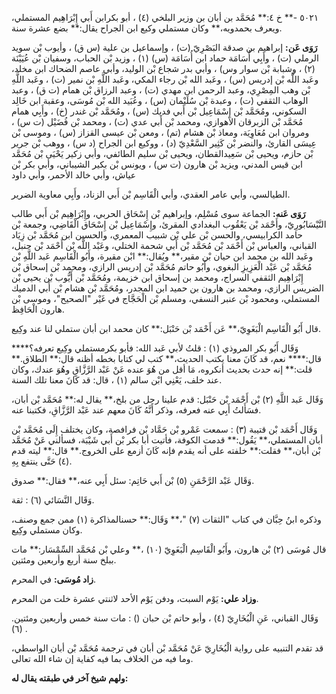 ٥٠٢١ -** خ ٤:** مُحَمَّد بن أبان بن وزير البلخي (٤) ، أبو بكرابن أَبي إِبْرَاهِيم المستملي، ويعرف بحمدويه،** وكان مستملي وكيع ابن الجراح يقال:** بضع عشرة سنة.

**رَوَى عَن:** إبراهيم بن صدقة البَصْرِيّ (ت) ، وإسماعيل بن علية (س ق) ، وأيوب بْن سويد الرملي (ت) ، وأَبِي أُسَامَة حماد ابن أُسَامَة (س) (١) ، وزيد بْن الحباب، وسفيان بْن عُيَيْنَة (٢) ، وشبابة بْن سوار وس) ، وأبي بدر شجاع بْن الوليد، وأبي عاصم الضحاك ابن مخلد، وعَبد اللَّه بْن إدريس (س) ، وعَبد الله بْن رجاء المكي، وعَبد اللَّهِ بْن نمير (ت) ، وعَبد اللَّهِ بْن وهب المِصْرِي، وعبد الرحمن ابن مهدي (ت) ، وعبد الرزاق بْن همام (ت ق) ، وعبد الوهاب الثقفي (ت) ، وعبدة بْن سُلَيْمان (س) ، وعُبَيد الله بْن مُوسَى، وعقبة ابن خَالِد السكوني، ومُحَمَّد بْن إِسْمَاعِيل بْن أَبي فديك (س) ، ومُحَمَّد بْن غندر (خ) ، وأَبِي همام مُحَمَّد بْن الزبرقان الأهوازي، ومحمد بْن أَبي عدي (ت) ، ومحمد بْن فُضَيْل (ت س) ، ومروان ابن مُعَاوِيَة، ومعاذ بْن هشام (تم) ، ومعن بْن عيسى القزاز (س) ، وموسى بْن عِيسَى القارئ، والنضر بْن كَثِير السَّعْدِيّ (د) ، ووكيع ابن الجراح (د س) ، ووهب بْن جرير بْن حازم، ويحيى بْن سَعِيدالقطان، ويحيى بْن سليم الطائفي، وأبي زكير يَحْيَى بْن مُحَمَّد ابن قيس المدني، ويزيد بْن هارون (ت س) ، ويونس بْن بكير الشيباني، وأبي بكر بْن عياش، وأبي خالد الأحمر، وأبي داود

الطيالسي، وأبي عامر العقدي، وأبي الْقَاسِم بْن أَبي الزناد، وأَبِي معاوية الضرير.

**رَوَى عَنه:** الجماعة سوى مُسْلِم، وإبراهيم بْن إِسْحَاق الحربي، وإِبْرَاهِيم بْن أَبي طالب النَّيْسَابُورِيّ، وأَحْمَد بْن يَعْقُوب البغدادي المقرئ، وإِسْمَاعِيل بْن إِسْحَاق الْقَاضِي، وجمعة بْن حامد الكرابيسي، والحسن بْن علي بْن شبيب المعمري، والحسين ابن مُحَمَّد بْن زِيَاد القباني، والعباس بْن أَحْمَد بْن مُحَمَّد بْن أَبي شحمة الختلي، وعَبْد اللَّه بْن أَحْمَد بْن حنبل، وعَبد الله بن محمد ابن حيان بْن مقير،** ويُقال:** ابْن مقيرة، وأَبُو الْقَاسِم عَبد اللَّهِ بْن مُحَمَّد بْن عَبْد الْعَزِيزِ البغوي، وأَبُو حاتم مُحَمَّد بْن إدريس الرازي، ومحمد بْن إسحاق بْن إِبْرَاهِيم الثقفي السراج، ومحمد بن إسحاق ابن خزيمة، ومُحَمَّد بْن أَيُّوب بْن يحيى بْن الضريس الرازي، ومحمد بن هارون بن حميد ابن المجدر، ومُحَمَّد بْن هشام بْن أَبي الدميك المستملي، ومحمود بْن عنبر النسفي، ومسلم بْن الْحَجَّاج في غَيْر "الصحيح"، وموسى بْن هارون الْحَافِظ.

قال أَبُو الْقَاسِم الْبَغَوِيّ،** عَن أَحْمَد بْن حَنْبَل:** كان محمد ابن أبان ستملي لنا عند وكِيع.

وَقَال أَبُو بكر المروذي (١) : قلتُ لأبي عَبد الله: فأبو بكرمستملي وكِيع تعرفه؟**** قال:**** نعم، قد كَانَ معنا يكتب الحديث،** كتب لي كتابا بخطه أظنه قال:** الطلاق.** قلت:** إنه حدث بحديث أنكروه، مَا أقل من هُوَ عنده عَنْ عَبْد الرَّزَّاقِ وهُوَ عندك، وكان عند خلف، يَعْنِي ابْن سالم (١) ، قال: قد كَانَ معنا تلك السنة.

وَقَال عَبد اللَّهِ (٢) بْن أَحْمَد بْن حَنْبَل: قدم علينا رجل من بلخ،** يقال له:** مُحَمَّد بْن أبان، فسَأَلتُ أَبِي عنه فعرفه، وذكر أَنَّهُ كَانَ معهم عند عَبْد الرَّزَّاقِ، فكتبنا عنه.

وَقَال أَحْمَد بْن قتيبة (٣) : سمعت عَمْرو بْن حَمَّاد بْن فرافصة، وكان يختلف إِلَى مُحَمَّد بْن أبان المستملي،** يَقُول:** قدمت الكوفة، فأتيت أبا بكر بْن أَبي شَيْبَة، فسألني عَنْ مُحَمَّد بْن أبان،** فقلت:** خلفته على أنه يقدم فإنه كَانَ أزمع على الخروج.** قال:** ليته قدم (٤) حَتَّى ينتفع بِهِ.

وَقَال عَبْد الرَّحْمَنِ (٥) بْن أَبي حَاتِم: سئل أَبِي عنه،** فقال:** صدوق.

وَقَال النَّسَائي (٦) : ثقة.

وذكره ابنُ حِبَّان في كتاب "الثقات (٧) "،** وَقَال:** حسنالمذاكرة (١) ممن جمع وصنف، وكان مستملي وكِيع.

قال مُوسَى (٢) بْن هارون، وأَبُو الْقَاسِم الْبَغَوِيّ (١٠) ،** وعلي بْن مُحَمَّد السِّمْسَار:** مات ببلخ سنة أربع وأربعين ومئتين.

**زاد مُوسَى:** في المحرم.

**وزاد علي:** يَوْم السبت، ودفن يَوْم الأحد لاثنتي عشرة خلت من المحرم.

وَقَال القباني، عَنِ الْبُخَارِيّ (٤) ، وأبو حاتم بْن حبان () : مات سنة خمس وأربعين ومئتين. (٦) .

قد تقدم التنبيه على رواية الْبُخَارِيّ عَنْ مُحَمَّد بْن أبان في ترجمة مُحَمَّد بْن أبان الواسطي، وما فيه من الخلاف بما فيه كفاية إن شاء الله تعالى.

**ولهم شيخ آخر في طبقته يقال له:**